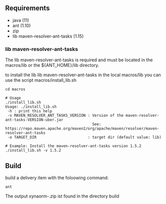 ## Requirements
* java (11)
* ant (1.10)
* zip
* lib maven-resolver-ant-tasks (1.15)

### lib maven-resolver-ant-tasks

The lib maven-resolver-ant-tasks is required and must be located in the macros/lib or the ${ANT_HOME}/lib directory.

to install the lib lib maven-resolver-ant-tasks in the local macros/lib you can use the script macros/install_lib.sh

```
cd macros

# Usage
./install_lib.sh
Usage: ./install_lib.sh
 -h : print this help
 -v MAVEN_RESOLVER_ANT_TASKS_VERSION : Version of the maven-resolver-ant-tasks-VERSION-uber.jar
                                       See: https://repo.maven.apache.org/maven2/org/apache/maven/resolver/maven-resolver-ant-tasks
 -o TARGET_DIR                       : target dir (default value: lib)

# Example: Install the maven-resolver-ant-tasks version 1.5.2
./install_lib.sh -v 1.5.2

```

## Build

build a delivery item with the foloowing command:

```
ant
```

The output xynaorm-<VERSION>.zip ist found in the directory build
